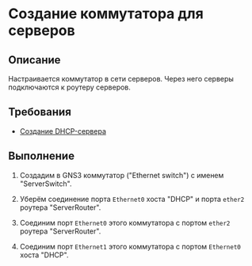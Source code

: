 # Создание коммутатора для серверов

## Описание

Настраивается коммутатор в сети серверов. Через него серверы подключаются к роутеру серверов.

## Требования

* [Создание DHCP-сервера](dhcp.md)

## Выполнение

1. Создадим в GNS3 коммутатор ("Ethernet switch") с именем "ServerSwitch".

2. Уберём соединение порта `Ethernet0` хоста "DHCP" и порта `ether2` роутера "ServerRouter".

3. Соединим порт `Ethernet0` этого коммутатора с портом `ether2` роутера "ServerRouter".

4. Соединим порт `Ethernet1` этого коммутатора с портом `Ethernet0` хоста "DHCP".
